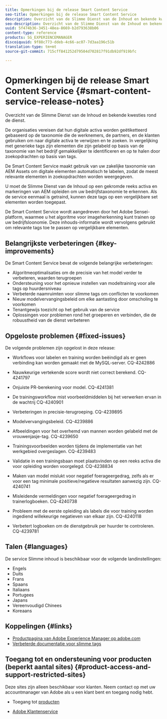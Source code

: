 ```yaml
---
title: Opmerkingen bij de release Smart Content Service
seo-title: Opmerkingen bij de release Smart Content Service
description: Overzicht van de Slimme Dienst van de Inhoud en bekende kwesties rond de dienst.
seo-description: Overzicht van de Slimme Dienst van de Inhoud en bekende kwesties rond de dienst.
uuid: 5f474b36-3451-48ea-8669-b2d793638b06
content-type: reference
products: SG_EXPERIENCEMANAGER
discoiquuid: 9f88c773-ddeb-4c66-ac07-7d3aa196c51b
translation-type: tm+mt
source-git-commit: 715cff841252d79504d702817f91db92df919bfc

---
```



# Opmerkingen bij de release Smart Content Service {#smart-content-service-release-notes}

Overzicht van de Slimme Dienst van de Inhoud en bekende kwesties rond de dienst.

De organisaties vereisen dat hun digitale activa worden geëtiketteerd gebaseerd op de taxonomie die de werknemers, de partners, en de klanten gebruiken om naar digitale activa te verwijzen en te zoeken. In vergelijking met generieke tags zijn elementen die zijn gelabeld op basis van de taxonomie van het bedrijf gemakkelijker te identificeren en op te halen door zoekopdrachten op basis van tags.

De Smart Content Service maakt gebruik van uw zakelijke taxonomie van AEM Assets om digitale elementen automatisch te labelen, zodat de meest relevante elementen in zoekopdrachten worden weergegeven.

U moet de Slimme Dienst van de Inhoud op een gekromde reeks activa en markeringen van AEM opleiden om uw bedrijfstaxonomie te erkennen. Als de service eenmaal is getraind, kunnen deze tags op een vergelijkbare set elementen worden toegepast.

De Smart Content Service wordt aangedreven door het Adobe Sensei-platform, waarmee u het algoritme voor imageherkenning kunt trainen op uw bedrijfsloonomie. Deze inhouds-informatie wordt vervolgens gebruikt om relevante tags toe te passen op vergelijkbare elementen.

## Belangrijkste verbeteringen {#key-improvements}

De Smart Content Service bevat de volgende belangrijke verbeteringen:

* Algoritmeoptimalisaties om de precisie van het model verder te verbeteren, waarden terugroepen
* Ondersteuning voor het opnieuw instellen van modeltraining voor alle tags op huurdersniveau
* Verbeterde naamruimten voor slimme tags om conflicten te voorkomen
* Nieuw modelvervangingsbeleid om elke aantasting door omscholing te voorkomen
* Tenantgewijs toezicht op het gebruik van de service
* Oplossingen voor problemen rond het groeperen en verbinden, die de robuustheid van de dienst verbeteren

## Opgeloste problemen {#fixed-issues}

De volgende problemen zijn opgelost in deze release:

* Workflows voor labelen en training worden beëindigd als er geen verbinding kan worden gemaakt met de MySQL-server. CQ-4242886

* Nauwkeurige vertekende score wordt niet correct berekend. CQ-4241797

* Onjuiste PR-berekening voor model. CQ-4241381

* De trainingsworkflow mist voorbeeldmiddelen bij het verwerken ervan in de wachtrij CQ-4240901

* Verbeteringen in precisie-terugroeping. CQ-4239895

* Modelvervangingsbeleid. CQ-4239886

* Afbeeldingen voor het overhemd van mannen worden gelabeld met de vrouwenjasje-tag. CQ-4239650

* Trainingsvoorbeelden worden tijdens de implementatie van het werkgebied overgeslagen. CQ-4239483

* Validatie in een trainingsbaan moet plaatsvinden op een reeks activa die voor opleiding worden voorgelegd. CQ-4238834

* Maken van model mislukt voor negatief foerageergedrag, zelfs als er voor een tag minimale positieve/negatieve resultaten aanwezig zijn. CQ-4240741

* Misleidende vermeldingen voor negatief foerageergedrag in trainerlogboeken. CQ-4240738

* Probleem met de eerste opleiding als labels die voor training worden ingediend willekeurige negatieven van elkaar zijn. CQ-4240118

* Verbetert logboeken om de dienstgebruik per huurder te controleren. CQ-4239781

## Talen {#languages}

De service Slimme inhoud is beschikbaar voor de volgende landinstellingen:

* Engels
* Duits
* Frans
* Spaans
* Italiaans
* Portugees
* Japans
* Vereenvoudigd Chinees
* Koreaans

## Koppelingen {#links}

* [Productpagina van Adobe Experience Manager op adobe.com](https://www.adobe.com/marketing-cloud/experience-manager.html)
* [Verbeterde documentatie voor slimme tags](/help/assets/enhanced-smart-tags.md)

## Toegang tot en ondersteuning voor producten (beperkt aantal sites) {#product-access-and-support-restricted-sites}

Deze sites zijn alleen beschikbaar voor klanten. Neem contact op met uw accountmanager van Adobe als u een klant bent en toegang nodig hebt.

* [](https://daycare.day.com) Toegang tot [producten](https://login.marketing.adobe.com)

* [Adobe Klantenservice](https://helpx.adobe.com/contact/enterprise-support.ec.html)

